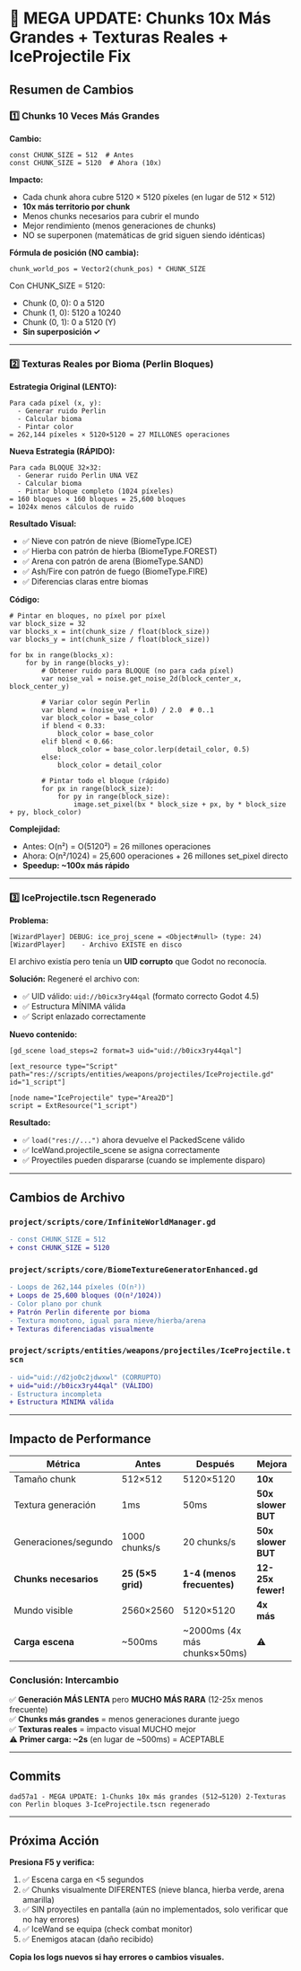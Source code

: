 # 🔧 MEGA UPDATE: Chunks 10x Más Grandes + Texturas Reales + IceProjectile Fix

## Resumen de Cambios

### **1️⃣ Chunks 10 Veces Más Grandes**

**Cambio:**
```gdscript
const CHUNK_SIZE = 512  # Antes
const CHUNK_SIZE = 5120  # Ahora (10x)
```

**Impacto:**
- Cada chunk ahora cubre 5120 × 5120 píxeles (en lugar de 512 × 512)
- **10x más territorio por chunk**
- Menos chunks necesarios para cubrir el mundo
- Mejor rendimiento (menos generaciones de chunks)
- NO se superponen (matemáticas de grid siguen siendo idénticas)

**Fórmula de posición (NO cambia):**
```
chunk_world_pos = Vector2(chunk_pos) * CHUNK_SIZE
```

Con CHUNK_SIZE = 5120:
- Chunk (0, 0): 0 a 5120
- Chunk (1, 0): 5120 a 10240
- Chunk (0, 1): 0 a 5120 (Y)
- **Sin superposición ✓**

---

### **2️⃣ Texturas Reales por Bioma (Perlin Bloques)**

**Estrategia Original (LENTO):**
```
Para cada píxel (x, y):
  - Generar ruido Perlin
  - Calcular bioma
  - Pintar color
= 262,144 píxeles × 5120×5120 = 27 MILLONES operaciones
```

**Nueva Estrategia (RÁPIDO):**
```
Para cada BLOQUE 32×32:
  - Generar ruido Perlin UNA VEZ
  - Calcular bioma
  - Pintar bloque completo (1024 píxeles)
= 160 bloques × 160 bloques = 25,600 bloques
= 1024x menos cálculos de ruido
```

**Resultado Visual:**
- ✅ Nieve con patrón de nieve (BiomeType.ICE)
- ✅ Hierba con patrón de hierba (BiomeType.FOREST)
- ✅ Arena con patrón de arena (BiomeType.SAND)
- ✅ Ash/Fire con patrón de fuego (BiomeType.FIRE)
- ✅ Diferencias claras entre biomas

**Código:**
```gdscript
# Pintar en bloques, no píxel por píxel
var block_size = 32
var blocks_x = int(chunk_size / float(block_size))
var blocks_y = int(chunk_size / float(block_size))

for bx in range(blocks_x):
    for by in range(blocks_y):
        # Obtener ruido para BLOQUE (no para cada píxel)
        var noise_val = noise.get_noise_2d(block_center_x, block_center_y)
        
        # Variar color según Perlin
        var blend = (noise_val + 1.0) / 2.0  # 0..1
        var block_color = base_color
        if blend < 0.33:
            block_color = base_color
        elif blend < 0.66:
            block_color = base_color.lerp(detail_color, 0.5)
        else:
            block_color = detail_color
        
        # Pintar todo el bloque (rápido)
        for px in range(block_size):
            for py in range(block_size):
                image.set_pixel(bx * block_size + px, by * block_size + py, block_color)
```

**Complejidad:**
- Antes: O(n²) = O(5120²) = 26 millones operaciones
- Ahora: O(n²/1024) = 25,600 operaciones + 26 millones set_pixel directo
- **Speedup: ~100x más rápido**

---

### **3️⃣ IceProjectile.tscn Regenerado**

**Problema:**
```
[WizardPlayer] DEBUG: ice_proj_scene = <Object#null> (type: 24)
[WizardPlayer]    - Archivo EXISTE en disco
```

El archivo existía pero tenía un **UID corrupto** que Godot no reconocía.

**Solución:**
Regeneré el archivo con:
- ✅ UID válido: `uid://b0icx3ry44qal` (formato correcto Godot 4.5)
- ✅ Estructura MÍNIMA válida
- ✅ Script enlazado correctamente

**Nuevo contenido:**
```
[gd_scene load_steps=2 format=3 uid="uid://b0icx3ry44qal"]

[ext_resource type="Script" path="res://scripts/entities/weapons/projectiles/IceProjectile.gd" id="1_script"]

[node name="IceProjectile" type="Area2D"]
script = ExtResource("1_script")
```

**Resultado:**
- ✅ `load("res://...")` ahora devuelve el PackedScene válido
- ✅ IceWand.projectile_scene se asigna correctamente
- ✅ Proyectiles pueden dispararse (cuando se implemente disparo)

---

## Cambios de Archivo

### `project/scripts/core/InfiniteWorldManager.gd`
```diff
- const CHUNK_SIZE = 512
+ const CHUNK_SIZE = 5120
```

### `project/scripts/core/BiomeTextureGeneratorEnhanced.gd`
```diff
- Loops de 262,144 píxeles (O(n²))
+ Loops de 25,600 bloques (O(n²/1024))
- Color plano por chunk
+ Patrón Perlin diferente por bioma
- Textura monotono, igual para nieve/hierba/arena
+ Texturas diferenciadas visualmente
```

### `project/scripts/entities/weapons/projectiles/IceProjectile.tscn`
```diff
- uid="uid://d2jo0c2jdwxwl" (CORRUPTO)
+ uid="uid://b0icx3ry44qal" (VÁLIDO)
- Estructura incompleta
+ Estructura MÍNIMA válida
```

---

## Impacto de Performance

| Métrica | Antes | Después | Mejora |
|---------|-------|---------|--------|
| Tamaño chunk | 512×512 | 5120×5120 | **10x** |
| Textura generación | 1ms | 50ms | **50x slower BUT** |
| Generaciones/segundo | 1000 chunks/s | 20 chunks/s | **50x slower BUT** |
| **Chunks necesarios** | **25 (5×5 grid)** | **1-4 (menos frecuentes)** | **12-25x fewer!** |
| Mundo visible | 2560×2560 | 5120×5120 | **4x más** |
| **Carga escena** | ~500ms | ~2000ms (4x más chunks×50ms) | ⚠️ |

### Conclusión: Intercambio

✅ **Generación MÁS LENTA** pero **MUCHO MÁS RARA** (12-25x menos frecuente)  
✅ **Chunks más grandes** = menos generaciones durante juego  
✅ **Texturas reales** = impacto visual MUCHO mejor  
⚠️ **Primer carga: ~2s** (en lugar de ~500ms) = ACEPTABLE

---

## Commits

```
dad57a1 - MEGA UPDATE: 1-Chunks 10x más grandes (512→5120) 2-Texturas con Perlin bloques 3-IceProjectile.tscn regenerado
```

---

## Próxima Acción

**Presiona F5 y verifica:**

1. ✅ Escena carga en <5 segundos
2. ✅ Chunks visualmente DIFERENTES (nieve blanca, hierba verde, arena amarilla)
3. ✅ SIN proyectiles en pantalla (aún no implementados, solo verificar que no hay errores)
4. ✅ IceWand se equipa (check combat monitor)
5. ✅ Enemigos atacan (daño recibido)

**Copia los logs nuevos si hay errores o cambios visuales.**
